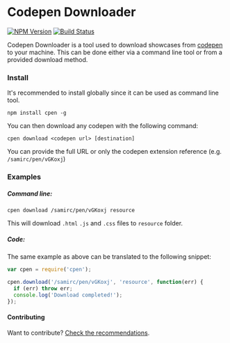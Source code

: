 # Codepen Downloader

[![NPM Version][npm-image]][npm-url]
[![Build Status](https://travis-ci.org/fredrb/codepen-downloader.svg?branch=master)](https://travis-ci.org/fredrb/codepen-downloader)

Codepen Downloader is a tool used to download showcases from [codepen](http://www.codepen.io) to your machine. This can be done either via a command line tool or from a provided download method.

### Install

It's recommended to install globally since it can be used as command line tool.

`npm install cpen -g`

You can then download any codepen with the following command:

`cpen download <codepen url> [destination]`

You can provide the full URL or only the codepen extension reference (e.g. `/samirc/pen/vGKoxj`)

### Examples

##### Command line:

`cpen download /samirc/pen/vGKoxj resource`

This will download `.html` `.js` and `.css` files to `resource` folder.

##### Code:

The same example as above can be translated to the following snippet:

```js
var cpen = require('cpen');

cpen.download('/samirc/pen/vGKoxj', 'resource', function(err) {
  if (err) throw err;
  console.log('Download completed!');
});
```

#### Contributing

Want to contribute? [Check the recommendations](https://github.com/fredrb/codepen-downloader/blob/master/contributing.md).

[npm-image]: https://img.shields.io/npm/v/cpen.svg
[npm-url]: https://npmjs.org/package/cpen
